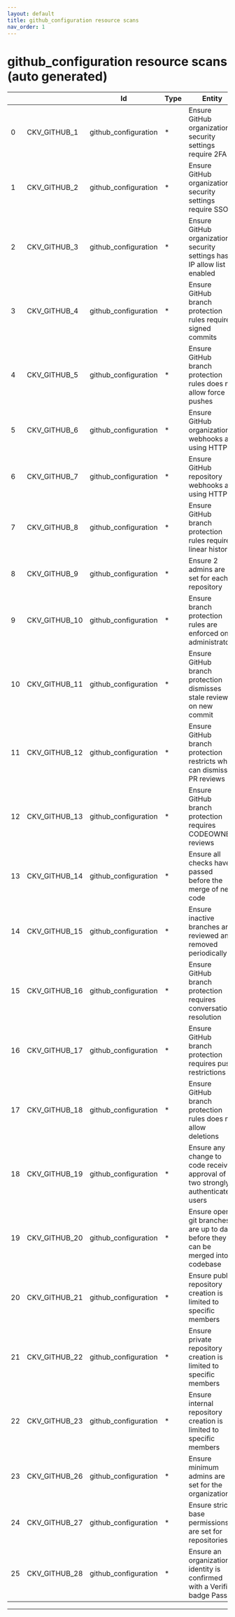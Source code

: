 ```yaml
---
layout: default
title: github_configuration resource scans
nav_order: 1
---
```


# github_configuration resource scans (auto generated)

|    |               | Id                   | Type   | Entity                                                                          | Policy               | IaC                                                                                                                   |
|----|---------------|----------------------|--------|---------------------------------------------------------------------------------|----------------------|-----------------------------------------------------------------------------------------------------------------------|
|  0 | CKV_GITHUB_1  | github_configuration | *      | Ensure GitHub organization security settings require 2FA                        | github_configuration | https://github.com/bridgecrewio/checkov/blob/main/checkov/github/checks/2fa.py                                        |
|  1 | CKV_GITHUB_2  | github_configuration | *      | Ensure GitHub organization security settings require SSO                        | github_configuration | https://github.com/bridgecrewio/checkov/blob/main/checkov/github/checks/sso.py                                        |
|  2 | CKV_GITHUB_3  | github_configuration | *      | Ensure GitHub organization security settings has IP allow list enabled          | github_configuration | https://github.com/bridgecrewio/checkov/blob/main/checkov/github/checks/ipallowlist.py                                |
|  3 | CKV_GITHUB_4  | github_configuration | *      | Ensure GitHub branch protection rules requires signed commits                   | github_configuration | https://github.com/bridgecrewio/checkov/blob/main/checkov/github/checks/require_signatures.py                         |
|  4 | CKV_GITHUB_5  | github_configuration | *      | Ensure GitHub branch protection rules does not allow force pushes               | github_configuration | https://github.com/bridgecrewio/checkov/blob/main/checkov/github/checks/disallow_force_pushes.py                      |
|  5 | CKV_GITHUB_6  | github_configuration | *      | Ensure GitHub organization webhooks are using HTTPS                             | github_configuration | https://github.com/bridgecrewio/checkov/blob/main/checkov/github/checks/webhooks_https_orgs.py                        |
|  6 | CKV_GITHUB_7  | github_configuration | *      | Ensure GitHub repository webhooks are using HTTPS                               | github_configuration | https://github.com/bridgecrewio/checkov/blob/main/checkov/github/checks/webhooks_https_repos.py                       |
|  7 | CKV_GITHUB_8  | github_configuration | *      | Ensure GitHub branch protection rules requires linear history                   | github_configuration | https://github.com/bridgecrewio/checkov/blob/main/checkov/github/checks/require_linear_history.py                     |
|  8 | CKV_GITHUB_9  | github_configuration | *      | Ensure 2 admins are set for each repository                                     | github_configuration | https://github.com/bridgecrewio/checkov/blob/main/checkov/github/checks/repository_collaborators.py                   |
|  9 | CKV_GITHUB_10 | github_configuration | *      | Ensure branch protection rules are enforced on administrators                   | github_configuration | https://github.com/bridgecrewio/checkov/blob/main/checkov/github/checks/enforce_branch_protection_admins.py           |
| 10 | CKV_GITHUB_11 | github_configuration | *      | Ensure GitHub branch protection dismisses stale review on new commit            | github_configuration | https://github.com/bridgecrewio/checkov/blob/main/checkov/github/checks/dismiss_stale_reviews.py                      |
| 11 | CKV_GITHUB_12 | github_configuration | *      | Ensure GitHub branch protection restricts who can dismiss PR reviews            | github_configuration | https://github.com/bridgecrewio/checkov/blob/main/checkov/github/checks/restrict_pr_review_dismissal.py               |
| 12 | CKV_GITHUB_13 | github_configuration | *      | Ensure GitHub branch protection requires CODEOWNER reviews                      | github_configuration | https://github.com/bridgecrewio/checkov/blob/main/checkov/github/checks/require_code_owner_reviews.py                 |
| 13 | CKV_GITHUB_14 | github_configuration | *      | Ensure all checks have passed before the merge of new code                      | github_configuration | https://github.com/bridgecrewio/checkov/blob/main/checkov/github/checks/require_status_checks_pr.py                   |
| 14 | CKV_GITHUB_15 | github_configuration | *      | Ensure inactive branches are reviewed and removed periodically                  | github_configuration | https://github.com/bridgecrewio/checkov/blob/main/checkov/github/checks/disallow_inactive_branch_60days.py            |
| 15 | CKV_GITHUB_16 | github_configuration | *      | Ensure GitHub branch protection requires conversation resolution                | github_configuration | https://github.com/bridgecrewio/checkov/blob/main/checkov/github/checks/require_conversation_resolution.py            |
| 16 | CKV_GITHUB_17 | github_configuration | *      | Ensure GitHub branch protection requires push restrictions                      | github_configuration | https://github.com/bridgecrewio/checkov/blob/main/checkov/github/checks/require_push_restrictions.py                  |
| 17 | CKV_GITHUB_18 | github_configuration | *      | Ensure GitHub branch protection rules does not allow deletions                  | github_configuration | https://github.com/bridgecrewio/checkov/blob/main/checkov/github/checks/disallow_branch_deletions.py                  |
| 18 | CKV_GITHUB_19 | github_configuration | *      | Ensure any change to code receives approval of two strongly authenticated users | github_configuration | https://github.com/bridgecrewio/checkov/blob/main/checkov/github/checks/require_2approvals.py                         |
| 19 | CKV_GITHUB_20 | github_configuration | *      | Ensure open git branches are up to date before they can be merged into codebase | github_configuration | https://github.com/bridgecrewio/checkov/blob/main/checkov/github/checks/require_updated_branch_pr.py                  |
| 20 | CKV_GITHUB_21 | github_configuration | *      | Ensure public repository creation is limited to specific members                | github_configuration | https://github.com/bridgecrewio/checkov/blob/main/checkov/github/checks/public_repository_creation_is_limited.py      |
| 21 | CKV_GITHUB_22 | github_configuration | *      | Ensure private repository creation is limited to specific members               | github_configuration | https://github.com/bridgecrewio/checkov/blob/main/checkov/github/checks/private_repository_creation_is_limited.py     |
| 22 | CKV_GITHUB_23 | github_configuration | *      | Ensure internal repository creation is limited to specific members              | github_configuration | https://github.com/bridgecrewio/checkov/blob/main/checkov/github/checks/internal_repository_creation_is_limited.py    |
| 23 | CKV_GITHUB_26 | github_configuration | *      | Ensure minimum admins are set for the organization                              | github_configuration | https://github.com/bridgecrewio/checkov/blob/main/checkov/github/checks/minimum_admins_in_org.py                      |
| 24 | CKV_GITHUB_27 | github_configuration | *      | Ensure strict base permissions are set for repositories                         | github_configuration | https://github.com/bridgecrewio/checkov/blob/main/checkov/github/checks/require_strict_base_permissions_repository.py |
| 25 | CKV_GITHUB_28 | github_configuration | *      | Ensure an organization's identity is confirmed with a Verified badge Passed     | github_configuration | https://github.com/bridgecrewio/checkov/blob/main/checkov/github/checks/require_verified_organization.py              |


---


